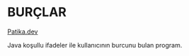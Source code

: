 # BURÇLAR

[Patika.dev](https://www.patika.dev/tr)

Java koşullu ifadeler ile kullanıcının burcunu bulan program.
